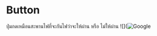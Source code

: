 # Button
ปุ่มกดเหมือนสะพานไฟที่จะกันไฟว่าจะให้ผ่าน หรือ ไม่ให้ผ่าน
![](![Google ](https://www.google.co.th/images/branding/googlelogo/2x/googlelogo_color_272x92dp.png)
